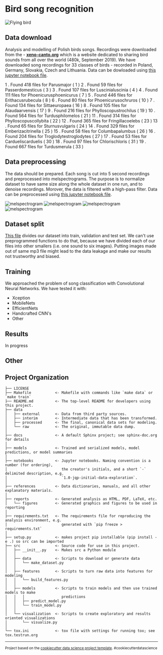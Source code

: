 Bird song recognition
==============================
![Flying bird](http://www.kuwaitbirds.org/sites/default/files/files-misc/birding-bird-shapes-1.jpg)

## Data download
Analysis and modelling of Polish birds songs. Recordings were downloaded from the - **[xeno-canto.org](https://www.xeno-canto.org/)** which is a website dedicated to sharing bird sounds from all over the world (480k, September 2019). 
We have downloaded song recordings for 33 classes of birds - recorded in Poland, Germany, Slovakia, Czech and Lithuania. Data can be dowloaded using [this jupyter notebook file](https://github.com/wimlds-trojmiasto/birds/blob/master/notebooks/AM_downloadData.ipynb). 

1 . Found  418  files for  Parusmajor ( 1 )
2 . Found  59  files for  Passerdomesticus ( 3 )
3 . Found  107  files for  Luscinialuscinia ( 4 )
4 . Found  111  files for  Phoenicurusphoenicurus ( 7 )
5 . Found  446  files for  Erithacusrubecula ( 8 )
6 . Found  80  files for  Phoenicurusochruros ( 10 )
7 . Found  134  files for  Sittaeuropaea ( 16 )
8 . Found  105  files for  Alaudaarvensis ( 17 )
9 . Found  216  files for  Phylloscopustrochilus ( 19 )
10 . Found  564  files for  Turdusphilomelos ( 21 )
11 . Found  314  files for  Phylloscopuscollybita ( 22 )
12 . Found  365  files for  Fringillacoelebs ( 23 )
13 . Found  65  files for  Sturnusvulgaris ( 24 )
14 . Found  329  files for  Emberizacitrinella ( 25 )
15 . Found  58  files for  Columbapalumbus ( 26 )
16 . Found  204  files for  Troglodytestroglodytes ( 27 )
17 . Found  53  files for  Cardueliscarduelis ( 30 )
18 . Found  97  files for  Chlorischloris ( 31 )
19 . Found  667  files for  Turdusmerula ( 33 )

## Data preprocessing
The data should be prepared. Each song is cut into 5 second recordings and preprocessed into melspectrograms. The purpose is to normalize dataset to have same size along the whole dataset in one run, and to denoise recordings. Morover, the data is filtered with a high-pass filter. Data can be preprocessed using [this jupyter notebook file](https://github.com/wimlds-trojmiasto/birds/blob/master/notebooks/AM_prepareData.ipynb).

![melspectrogram](images/Parusmajor12131018_18.png)
![melspectrogram](images/Phylloscopuscollybita1011061_1.png)
![melspectrogram](images/Sturnusvulgaris36979916_16.png)
![melspectrogram](images/Turdusmerula12247510_10.png)

## Dataset split
[This file](https://github.com/wimlds-trojmiasto/birds/blob/master/notebooks/AM_splitDataset.ipynb) divides our dataset into train, validation and test set. We can't use preprogrammed functions to do that, because we have divided each of our files into other smallers (i.e. one sound to six images). Putting images made out of same mp3 file might lead to the data leakage and make our results not trustworthy and biased.

## Training 
We approached the problem of song classification with Convolutional Neural Networks. We have tested it with:
* Xception 
* MobileNets
* EfficientNets
* Handcrafted CNN's
* Other

## Results
In progress



## Other
Project Organization
------------

    ├── LICENSE
    ├── Makefile           <- Makefile with commands like `make data` or `make train`
    ├── README.md          <- The top-level README for developers using this project.
    ├── data
    │   ├── external       <- Data from third party sources.
    │   ├── interim        <- Intermediate data that has been transformed.
    │   ├── processed      <- The final, canonical data sets for modeling.
    │   └── raw            <- The original, immutable data dump.
    │
    ├── docs               <- A default Sphinx project; see sphinx-doc.org for details
    │
    ├── models             <- Trained and serialized models, model predictions, or model summaries
    │
    ├── notebooks          <- Jupyter notebooks. Naming convention is a number (for ordering),
    │                         the creator's initials, and a short `-` delimited description, e.g.
    │                         `1.0-jqp-initial-data-exploration`.
    │
    ├── references         <- Data dictionaries, manuals, and all other explanatory materials.
    │
    ├── reports            <- Generated analysis as HTML, PDF, LaTeX, etc.
    │   └── figures        <- Generated graphics and figures to be used in reporting
    │
    ├── requirements.txt   <- The requirements file for reproducing the analysis environment, e.g.
    │                         generated with `pip freeze > requirements.txt`
    │
    ├── setup.py           <- makes project pip installable (pip install -e .) so src can be imported
    ├── src                <- Source code for use in this project.
    │   ├── __init__.py    <- Makes src a Python module
    │   │
    │   ├── data           <- Scripts to download or generate data
    │   │   └── make_dataset.py
    │   │
    │   ├── features       <- Scripts to turn raw data into features for modeling
    │   │   └── build_features.py
    │   │
    │   ├── models         <- Scripts to train models and then use trained models to make
    │   │   │                 predictions
    │   │   ├── predict_model.py
    │   │   └── train_model.py
    │   │
    │   └── visualization  <- Scripts to create exploratory and results oriented visualizations
    │       └── visualize.py
    │
    └── tox.ini            <- tox file with settings for running tox; see tox.testrun.org


--------

<p><small>Project based on the <a target="_blank" href="https://drivendata.github.io/cookiecutter-data-science/">cookiecutter data science project template</a>. #cookiecutterdatascience</small></p>
